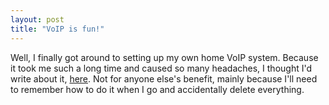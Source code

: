 ```yaml
---
layout: post
title: "VoIP is fun!"
---
```

Well, I finally got around to setting up my own home VoIP system. Because it
took me such a long time and caused so many headaches, I thought I'd write
about it, [here][1]. Not for anyone else's benefit, mainly because I'll need
to remember how to do it when I go and accidentally delete everything.

   [1]: /2007/03/19/setting-up-home-voip-with-asterisk.html

